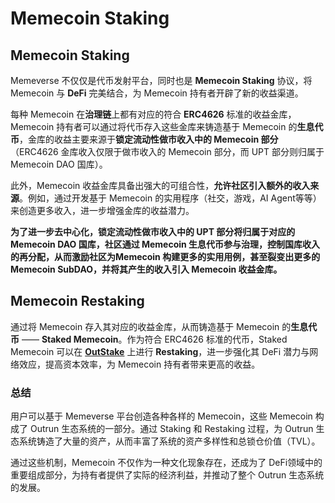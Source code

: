 # Memecoin Staking

## **Memecoin Staking**

Memeverse 不仅仅是代币发射平台，同时也是 **Memecoin Staking** 协议，将 Memecoin 与 **DeFi** 完美结合，为 Memecoin 持有者开辟了新的收益渠道。

每种 Memecoin 在**治理链**上都有对应的符合 **ERC4626** 标准的收益金库，Memecoin 持有者可以通过将代币存入这些金库来铸造基于 Memecoin 的**生息代币**，金库的收益主要来源于**锁定流动性做市收入中的 Memecoin 部分**（ERC4626 金库收入仅限于做市收入的 Memecoin 部分，而 UPT 部分则归属于 Memecoin DAO 国库）。

此外，Memecoin 收益金库具备出强大的可组合性，**允许社区引入额外的收入来源**。例如，通过开发基于 Memecoin 的实用程序（社交，游戏，AI Agent等等）来创造更多收入，进一步增强金库的收益潜力。

**为了进一步去中心化，锁定流动性做市收入中的 UPT 部分将归属于对应的 Memecoin DAO 国库，社区通过 Memecoin 生息代币参与治理，控制国库收入的再分配，从而激励社区为Memecoin 构建更多的实用用例，甚至裂变出更多的 Memecoin SubDAO，并将其产生的收入引入 Memecoin 收益金库。**

## **Memecoin Restaking**

通过将 Memecoin 存入其对应的收益金库，从而铸造基于 Memecoin 的**生息代币** —— **Staked Memecoin**。作为符合 ERC4626 标准的代币，Staked Memecoin 可以在 [**OutStake**](../../outstake/) 上进行 **Restaking**，进一步强化其 DeFi 潜力与网络效应，提高资本效率，为 Memecoin 持有者带来更高的收益。

### **总结**

用户可以基于 Memeverse 平台创造各种各样的 Memecoin，这些 Memecoin 构成了 Outrun 生态系统的一部分。通过 Staking 和 Restaking 过程，为 Outrun 生态系统铸造了大量的资产，从而丰富了系统的资产多样性和总锁仓价值（TVL）。

通过这些机制，Memecoin 不仅作为一种文化现象存在，还成为了 DeFi领域中的重要组成部分，为持有者提供了实际的经济利益，并推动了整个 Outrun 生态系统的发展。
